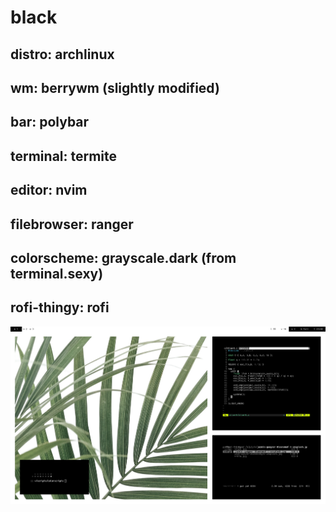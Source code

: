 # black

## distro: archlinux
## wm: berrywm (slightly modified)
## bar: polybar
## terminal: termite
## editor: nvim
## filebrowser: ranger
## colorscheme: grayscale.dark (from terminal.sexy)
## rofi-thingy: rofi

![preview](preview.png)
